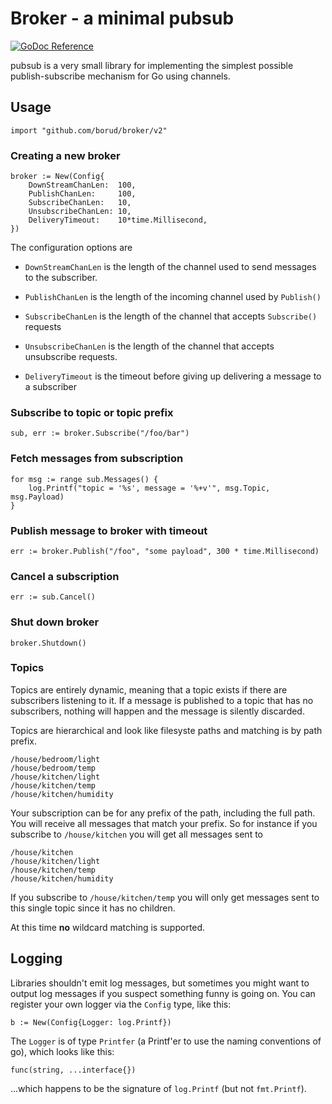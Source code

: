 # Broker - a minimal pubsub

[![GoDoc Reference](https://godoc.org/github.com/borud/broker?status.svg)](http://godoc.org/github.com/borud/broker)

pubsub is a very small library for implementing the simplest possible
publish-subscribe mechanism for Go using channels.

## Usage

    import "github.com/borud/broker/v2"

### Creating a new broker

    broker := New(Config{
        DownStreamChanLen:  100,
        PublishChanLen:     100,
        SubscribeChanLen:   10,
        UnsubscribeChanLen: 10,
        DeliveryTimeout:    10*time.Millisecond,
    })

The configuration options are

- `DownStreamChanLen` is the length of the channel used to send messages to the subscriber.

- `PublishChanLen` is the length of the incoming channel used by `Publish()`

- `SubscribeChanLen` is the length of the channel that accepts `Subscribe()` requests

- `UnsubscribeChanLen` is the length of the channel that accepts unsubscribe requests.

- `DeliveryTimeout` is the timeout before giving up delivering a message to a subscriber

### Subscribe to topic or topic prefix
  
    sub, err := broker.Subscribe("/foo/bar")

### Fetch messages from subscription

    for msg := range sub.Messages() {
        log.Printf("topic = '%s', message = '%+v'", msg.Topic, msg.Payload)
    }

### Publish message to broker with timeout

    err := broker.Publish("/foo", "some payload", 300 * time.Millisecond)

### Cancel a subscription

    err := sub.Cancel()

### Shut down broker

    broker.Shutdown()

### Topics

Topics are entirely dynamic, meaning that a topic exists if there are
subscribers listening to it.  If a message is published to a topic
that has no subscribers, nothing will happen and the message is
silently discarded.

Topics are hierarchical and look like filesyste paths and matching is
by path prefix.

    /house/bedroom/light
    /house/bedroom/temp
    /house/kitchen/light
    /house/kitchen/temp
    /house/kitchen/humidity

Your subscription can be for any prefix of the path, including the
full path.  You will receive all messages that match your prefix.  So
for instance if you subscribe to `/house/kitchen` you will get all
messages sent to

    /house/kitchen
    /house/kitchen/light
    /house/kitchen/temp
    /house/kitchen/humidity

If you subscribe to `/house/kitchen/temp` you will only get messages
sent to this single topic since it has no children.

At this time **no** wildcard matching is supported.

## Logging

Libraries shouldn't emit log messages, but sometimes you might want to output log messages if you suspect something funny is going on.  You can register your own logger via the `Config` type, like this:

    b := New(Config{Logger: log.Printf})

The `Logger` is of type `Printfer` (a Printf'er to use the naming conventions of go), which looks like this:

    func(string, ...interface{})

...which happens to be the signature of `log.Printf` (but not `fmt.Printf`).
